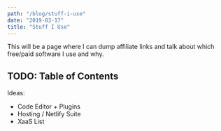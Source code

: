 ```yaml
---
path: "/blog/stuff-i-use"
date: "2019-03-17"
title: "Stuff I Use"
---
```


This will be a page where I can dump affiliate links and talk about which free/paid software I use and why.

## TODO: Table of Contents

Ideas:

* Code Editor + Plugins
* Hosting / Netlify Suite
* XaaS List